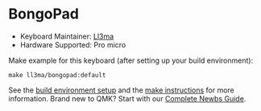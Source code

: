 # BongoPad

* Keyboard Maintainer: [Ll3ma](https://github.com/Ll3ma)
* Hardware Supported: Pro micro

Make example for this keyboard (after setting up your build environment):

    make ll3ma/bongopad:default

See the [build environment setup](https://docs.qmk.fm/#/getting_started_build_tools) and the [make instructions](https://docs.qmk.fm/#/getting_started_make_guide) for more information. Brand new to QMK? Start with our [Complete Newbs Guide](https://docs.qmk.fm/#/newbs).
